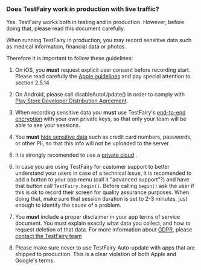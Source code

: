 ### Does TestFairy work in production with live traffic?

Yes. TestFairy works both in testing and in production. However, before doing that, please read this document carefully.

When running TestFairy in production, you may record sensitive data such as medical information, financial data or photos.

Therefore it is important to follow these guidelines:

1. On iOS, you **must** request explicit user consent before recording start.
Please read carefully the [Apple guidelines](https://developer.apple.com/app-store/review/guidelines/) and pay special attention to section 2.5.14

2. On Android, please call disableAutoUpdate() in order to comply with [Play Store Developer Distribution Agreement](https://play.google.com/about/developer-distribution-agreement.html).

3. When recording sensitive data you **must** use TestFairy's [end-to-end encryption](/Security/End_to_End_Data_Encryption.html) with your own private keys, so that only your team will be able to see your sessions.

4. You **must** [hide sensitive data](/SDK/Hiding_Sensitive_Data.html) such as credit card numbers, passwords, or other PII, so that this info will not be uploaded to the server.

5. It is strongly recomended to use a [private cloud](/Security/Private_Cloud.html) .

6. In case you are using TestFairy for customer support to better understand your users in case of a technical issue,
it is recomended to add a button to your app menu (call it "advanced support"?) and have that button call `TestFairy.begin()`.
Before calling `begin()` ask the user if this is ok to record their screen for quality assurance purposes.
When doing that, make sure that session duration is set to 2-3 minutes, just enough to identify the cause of a problem.

7. You **must** include a proper disclaimer in your app terms of service document.
You must explain exactly what data you collect, and how to request deletion of that data.
For more information about [GDPR](/Security/GDPR.html), please [contact the TestFairy team](https://testfairy.com/contact)

8. Please make sure never to use TestFairy Auto-update with apps that are shipped to production. This is a clear violation of both Apple and Google's terms.
